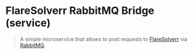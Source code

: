 # FlareSolverr RabbitMQ Bridge (service)

> A simple microservice that allows to post requests to 
> [FlareSolverr](https://github.com/FlareSolverr/FlareSolverr) via [RabbitMQ](https://www.rabbitmq.com/).
